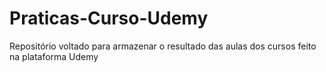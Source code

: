 # Praticas-Curso-Udemy
Repositório voltado para armazenar o resultado das aulas dos cursos feito na plataforma Udemy
